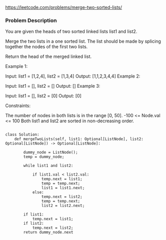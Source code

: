 https://leetcode.com/problems/merge-two-sorted-lists/

### Problem Description 

You are given the heads of two sorted linked lists list1 and list2.

Merge the two lists in a one sorted list. The list should be made by splicing together the nodes of the first two lists.

Return the head of the merged linked list.

 

Example 1:


Input: list1 = [1,2,4], list2 = [1,3,4]
Output: [1,1,2,3,4,4]
Example 2:

Input: list1 = [], list2 = []
Output: []
Example 3:

Input: list1 = [], list2 = [0]
Output: [0]
 

Constraints:

The number of nodes in both lists is in the range [0, 50].
-100 <= Node.val <= 100
Both list1 and list2 are sorted in non-decreasing order.

```

class Solution:
    def mergeTwoLists(self, list1: Optional[ListNode], list2: Optional[ListNode]) -> Optional[ListNode]:
        
        dummy_node = ListNode();
        temp = dummy_node;
        
        while list1 and list2:
            
            if list1.val < list2.val:
                temp.next = list1;
                temp = temp.next;
                list1 = list1.next;
            else:
                temp.next = list2;
                temp = temp.next;
                list2 = list2.next;
        
        if list1:
            temp.next = list1;
        if list2:
            temp.next = list2;
        return dummy_node.next
        
        
```


